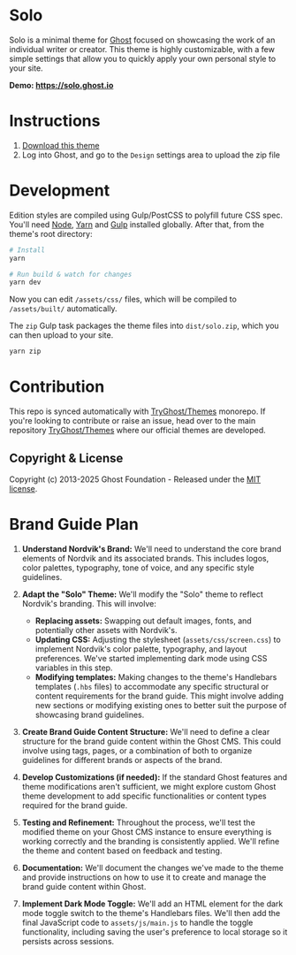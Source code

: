 # Solo

Solo is a minimal theme for [Ghost](https://github.com/TryGhost/Ghost) focused on showcasing the work of an individual writer or creator. This theme is highly customizable, with a few simple settings that allow you to quickly apply your own personal style to your site.

**Demo: https://solo.ghost.io**

# Instructions

1. [Download this theme](https://github.com/TryGhost/Solo/archive/main.zip)
2. Log into Ghost, and go to the `Design` settings area to upload the zip file

# Development

Edition styles are compiled using Gulp/PostCSS to polyfill future CSS spec. You'll need [Node](https://nodejs.org/), [Yarn](https://yarnpkg.com/) and [Gulp](https://gulpjs.com) installed globally. After that, from the theme's root directory:

```bash
# Install
yarn

# Run build & watch for changes
yarn dev
```

Now you can edit `/assets/css/` files, which will be compiled to `/assets/built/` automatically.

The `zip` Gulp task packages the theme files into `dist/solo.zip`, which you can then upload to your site.

```bash
yarn zip
```

# Contribution

This repo is synced automatically with [TryGhost/Themes](https://github.com/TryGhost/Themes) monorepo. If you're looking to contribute or raise an issue, head over to the main repository [TryGhost/Themes](https://github.com/TryGhost/Themes) where our official themes are developed.

## Copyright & License

Copyright (c) 2013-2025 Ghost Foundation - Released under the [MIT license](LICENSE).

# Brand Guide Plan

1.  **Understand Nordvik's Brand:** We'll need to understand the core brand elements of Nordvik and its associated brands. This includes logos, color palettes, typography, tone of voice, and any specific style guidelines.

2.  **Adapt the "Solo" Theme:** We'll modify the "Solo" theme to reflect Nordvik's branding. This will involve:
    *   **Replacing assets:** Swapping out default images, fonts, and potentially other assets with Nordvik's.
    *   **Updating CSS:** Adjusting the stylesheet (`assets/css/screen.css`) to implement Nordvik's color palette, typography, and layout preferences. We've started implementing dark mode using CSS variables in this step.
    *   **Modifying templates:** Making changes to the theme's Handlebars templates (`.hbs` files) to accommodate any specific structural or content requirements for the brand guide. This might involve adding new sections or modifying existing ones to better suit the purpose of showcasing brand guidelines.

3.  **Create Brand Guide Content Structure:** We'll need to define a clear structure for the brand guide content within the Ghost CMS. This could involve using tags, pages, or a combination of both to organize guidelines for different brands or aspects of the brand.

4.  **Develop Customizations (if needed):** If the standard Ghost features and theme modifications aren't sufficient, we might explore custom Ghost theme development to add specific functionalities or content types required for the brand guide.

5.  **Testing and Refinement:** Throughout the process, we'll test the modified theme on your Ghost CMS instance to ensure everything is working correctly and the branding is consistently applied. We'll refine the theme and content based on feedback and testing.

6.  **Documentation:** We'll document the changes we've made to the theme and provide instructions on how to use it to create and manage the brand guide content within Ghost.

7.  **Implement Dark Mode Toggle:** We'll add an HTML element for the dark mode toggle switch to the theme's Handlebars files. We'll then add the final JavaScript code to `assets/js/main.js` to handle the toggle functionality, including saving the user's preference to local storage so it persists across sessions.

